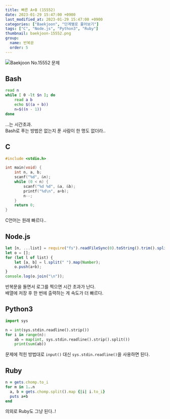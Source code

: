 ```yaml
---
title: 빠른 A+B (15552)
date: 2023-01-29 15:47:00 +0900
last_modified_at: 2023-01-29 15:47:00 +0900
categories: ["Baekjoon", "단계별로 풀어보기"]
tags: ["C", "Node.js", "Python3", "Ruby"]
thumbnail: baekjoon-15552.png
group:
  name: 반복문
  order: 5
---
```


![Baekjoon No.15552 문제](baekjoon-15552.png)

## Bash
```bash
read n
while [ 0 -lt $n ]; do
	read a b
	echo $((a + b))
	n=$((n - 1))
done
```
...는 시간초과.  
Bash로 푸는 방법은 없는지 푼 사람이 한 명도 없더라..

## C
```c
#include <stdio.h>

int main(void) {
	int n, a, b;
	scanf("%d", &n);
	while (0 < n) {
		scanf("%d %d", &a, &b);
		printf("%d\n", a+b);
		n--;
	}
	return 0;
}
```
C언어는 원래 빠르다..

## Node.js
```javascript
let [n, ...list] = require("fs").readFileSync(0).toString().trim().split("\n");
let o = [];
for (let l of list) {
	let [a, b] = l.split(" ").map(Number);
	o.push(a+b);
}
console.log(o.join("\n"));
```
반복문을 돌면서 로그를 찍으면 시간 초과가 난다.  
배열에 저장 후 한 번에 출력하는 게 속도가 더 빠르다.

## Python3
```python
import sys

n = int(sys.stdin.readline().strip())
for i in range(n):
    ab = map(int, sys.stdin.readline().strip().split())
    print(sum(ab))
```
문제에 적힌 방법대로 `input()` 대신 `sys.stdin.readline()`을 사용하면 된다.


## Ruby
```ruby
n = gets.chomp.to_i
for m in 1..n
  a, b = gets.chomp.split().map {|i| i.to_i}
  puts a+b
end
```
의외로 Ruby도 그냥 된다..!
